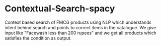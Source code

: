 # Contextual-Search-spacy
Context based search of FMCG products using NLP which understands intent behind search and points to correct items in the catalogue.
We give input like "Facewash less than 200 rupees" and we get all products which satisfies the condition as output.
